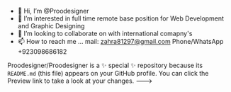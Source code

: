 - 👋 Hi, I’m @Proodesigner
- 👀 I’m interested in  full time remote base position for Web Development and Graphic Designing           
- 💞️ I’m looking to collaborate on  with international comapny's
- 📫 How to reach me ... mail: zahra81297@gmail.com Phone/WhatsApp +923098686182

Proodesigner/Proodesigner is a ✨ special ✨ repository because its `README.md` (this file) appears on your GitHub profile.
You can click the Preview link to take a look at your changes.
--->
